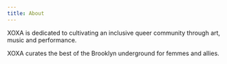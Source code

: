 ```yaml
---
title: About
---
```


XOXA is dedicated to cultivating an inclusive queer community through art, music and performance.

XOXA curates the best of the Brooklyn underground for femmes and allies.
